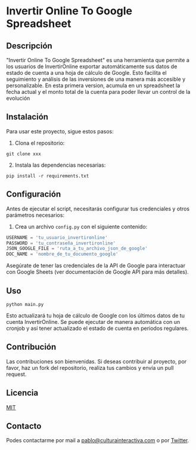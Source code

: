# Invertir Online To Google Spreadsheet

## Descripción
"Invertir Online To Google Spreadsheet" es una herramienta que permite a los usuarios de InvertirOnline exportar automáticamente sus datos de estado de cuenta a una hoja de cálculo de Google. Esto facilita el seguimiento y análisis de las inversiones de una manera más accesible y personalizable. En esta primera version, acumula en un spreadsheet la fecha actual y el monto total de la cuenta para poder llevar un control de la evolución

## Instalación

Para usar este proyecto, sigue estos pasos:

1. Clona el repositorio:
```
git clone xxx
```

2. Instala las dependencias necesarias:
```
pip install -r requirements.txt
```

## Configuración

Antes de ejecutar el script, necesitarás configurar tus credenciales y otros parámetros necesarios:

1. Crea un archivo `config.py` con el siguiente contenido:
```python
USERNAME = 'tu_usuario_invertironline'
PASSWORD = 'tu_contraseña_invertironline'
JSON_GOOGLE_FILE = 'ruta_a_tu_archivo_json_de_google'
DOC_NAME = 'nombre_de_tu_documento_google'
```

Asegúrate de tener las credenciales de la API de Google para interactuar con Google Sheets (ver documentación de Google API para más detalles).

## Uso  
```
python main.py
```
Esto actualizará tu hoja de cálculo de Google con los últimos datos de tu cuenta InvertirOnline. Se puede ejecutar de manera automática con un cronjob y así tener actualizado el estado de cuenta en periodos regulares.

## Contribución
Las contribuciones son bienvenidas. Si deseas contribuir al proyecto, por favor, haz un fork del repositorio, realiza tus cambios y envía un pull request.

## Licencia
[MIT](https://choosealicense.com/licenses/mit/)

## Contacto
Podes contactarme por mail a [pablo@culturainteractiva.com](mailto:pablo@culturainteractiva.com) o por [Twitter](https://twitter.com/PabloAlaniz).